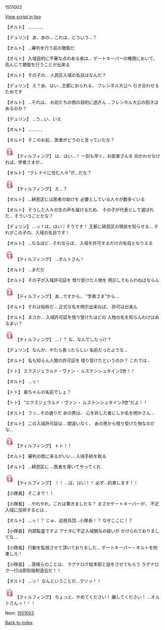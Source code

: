 1551002

[View script in lisp](../scripts/1551002.txt)

【オルト】
…………

【デュリン】
あ、あの…
これは、どういう…？

【オルト】
…審判を行う前の聴取だ

【オルト】
入域目的に不審な点のある者は…
ゲートキーパーの権限において、
先んじて聴取を行うことが出来る

【オルト】
その子の…
人民区入域の名目はなんだ？

【デュリン】
え？あ、はい…王都におられる、
フレンネル大公へ
引き合わせるためです

【オルト】
…それは、
お前たちの側の目的に過ぎん
…フレンネル大公の招きはあるのか？

【デュリン】
…う…い、いえ

【オルト】
…………

【オルト】
そこのお前…
医者がどうのと言っていたな？

<img src="../images/units/101411.png" alt="101411.png" height="34"/>
【ティルフィング】
は、はい…！
一刻も早く、お医者さんを
向かわせなければ、学者さまが…

【オルト】
“クレナイに住む人々”が…だな？

<img src="../images/units/101411.png" alt="101411.png" height="34"/>
【ティルフィング】
え…？

【オルト】
…耕民区には医者の助けを
必要としている人々が数多くいる

【オルト】
そうした人々の生の声を届けるため、
その子が代表として選ばれた…
そういうことだな？

【デュリン】
…っ！は、はい！そうです！
王都に耕民区の現状を知らせる…
それがこの子の、入域の名目です！

【オルト】
…なるほど…それならば、
入域を許可するだけの名目となりえる

<img src="../images/units/101411.png" alt="101411.png" height="34"/>
【ティルフィング】
…オルトさん！

【オルト】
…まだだ

【オルト】
その子が入域許可証を
借り受けた人物を
明示してもらわねばならん

<img src="../images/units/101411.png" alt="101411.png" height="34"/>
【ティルフィング】
あ…ですから、
“学者さま”から…

【オルト】
それは俗称だ…
正式な名を明示出来ねば、
許可は出来ん

【オルト】
まさか…
入域許可証を借り受けたほどの
人物の名を知らんわけはあるまい？

<img src="../images/units/101411.png" alt="101411.png" height="34"/>
【ティルフィング】
…！？
な、なんでしたっけ？

【デュリン】
なんか、やたら長ったらしい
名前だったような…

【オルト】
名も知らん人間の許可証を
借り受けたというのか？
これでは…

【トト】
エクスジェラルド・ヴァン・
ルステンシュタイン3世！！

【オルト】
…っ！

【トト】
爺ちゃんの名前でしょ？

【トト】
“エクスジェラルド・ヴァン・
ルステンシュタイン3世”だよ！！

【オルト】
フッ…その通りだ
あの男は、
心を許した者にしか名を明かさん…

【オルト】
この入域許可証は…
間違いなく、
あの男から借り受けた物なのだな…

<img src="../images/units/101411.png" alt="101411.png" height="34"/>
【ティルフィング】
トト！！

【オルト】
審判の間に来るがいい…
入域手続を取る

【オルト】
…耕民区に
…医者を導いてやってくれ

<img src="../images/units/101411.png" alt="101411.png" height="34"/>
【ティルフィング】
！！
…は、はい！！
必ず…約束します！！

【小隊長】
そこまで！！

【小隊長】
…やれやれ、これは驚きましたな？
まさかゲートキーパーが、
不正入域に加担するとは…

【オルト】
…っ！？
じゅ、巡視兵団…小隊長！？
なぜここに！？

【小隊長】
内部監査ですよ
アナタに不正入域関与の疑いが
かけられておりましてな…

【小隊長】
行動を監視させて頂いておりました…
ゲートキーパー・オルトを拘束しろ！

【小隊長】
…貴様らのことは、
ラグナロク総本部と話をさせてもらう
ラグナロク一行は即刻強制退去だ！！

【オルト】
…っ！
なんということだ…クソッ！！

<img src="../images/units/101411.png" alt="101411.png" height="34"/>
【ティルフィング】
ちょっと、やめてください！
離してください！
…オルトさんっ！！！


Next: [1551003](1551003.md)

[Back to index](index.md)
